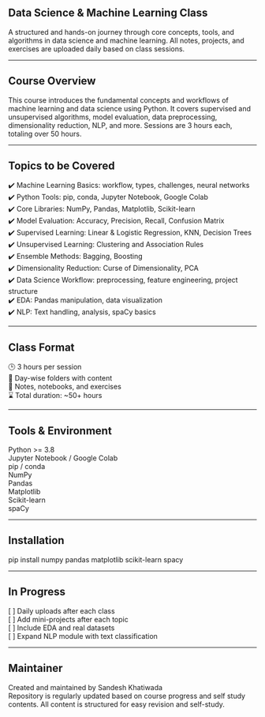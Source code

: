 
## Data Science & Machine Learning Class

A structured and hands-on journey through core concepts, tools, and algorithms in data science and machine learning.
All notes, projects, and exercises are uploaded daily based on class sessions.

---

## Course Overview

This course introduces the fundamental concepts and workflows of machine learning and data science using Python.
It covers supervised and unsupervised algorithms, model evaluation, data preprocessing, dimensionality reduction, NLP, and more.
Sessions are 3 hours each, totaling over 50 hours.

---

## Topics to be Covered

✔️ Machine Learning Basics: workflow, types, challenges, neural networks  
✔️ Python Tools: pip, conda, Jupyter Notebook, Google Colab  
✔️ Core Libraries: NumPy, Pandas, Matplotlib, Scikit-learn  
✔️ Model Evaluation: Accuracy, Precision, Recall, Confusion Matrix  
✔️ Supervised Learning: Linear & Logistic Regression, KNN, Decision Trees  
✔️ Unsupervised Learning: Clustering and Association Rules  
✔️ Ensemble Methods: Bagging, Boosting  
✔️ Dimensionality Reduction: Curse of Dimensionality, PCA  
✔️ Data Science Workflow: preprocessing, feature engineering, project structure  
✔️ EDA: Pandas manipulation, data visualization  
✔️ NLP: Text handling, analysis, spaCy basics  

---


## Class Format

🕒 3 hours per session  
📁 Day-wise folders with content  
🧾 Notes, notebooks, and exercises  
⌛ Total duration: ~50+ hours  

---

## Tools & Environment

Python >= 3.8  
Jupyter Notebook / Google Colab  
pip / conda  
NumPy  
Pandas  
Matplotlib  
Scikit-learn  
spaCy  


---

## Installation

pip install numpy pandas matplotlib scikit-learn spacy

---

## In Progress

[ ] Daily uploads after each class  
[ ] Add mini-projects after each topic  
[ ] Include EDA and real datasets  
[ ] Expand NLP module with text classification  

---

## Maintainer

Created and maintained by Sandesh Khatiwada  
Repository is regularly updated based on course progress and self study contents.
All content is structured for easy revision and self-study.
